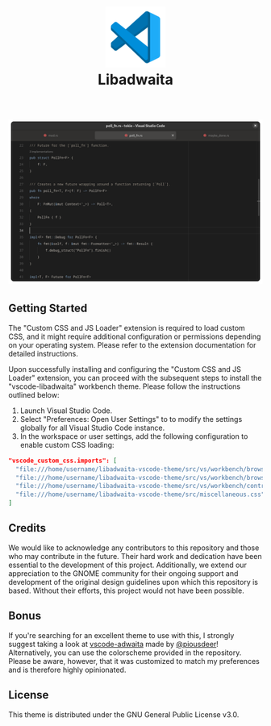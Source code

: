 <h1 align="center">
  <a href="">
    <img src="apps/scalable/visual-studio-code.svg" alt="vscode" width="120" />
  </a>
  <br>
    Libadwaita
  <br></br>
</hi>

![libadwaita](libadwaita.png)

## Getting Started 

The "Custom CSS and JS Loader" extension is required to load custom CSS, and it might require additional configuration or permissions depending on your operating system. Please refer to the extension documentation for detailed instructions.

Upon successfully installing and configuring the "Custom CSS and JS Loader" extension, you can proceed with the subsequent steps to install the "vscode-libadwaita" workbench theme. Please follow the instructions outlined below:


1. Launch Visual Studio Code.
2. Select "Preferences: Open User Settings" to to modify the settings globally for all Visual Studio Code instance.
3. In the workspace or user settings, add the following configuration to enable custom CSS loading:

```json
"vscode_custom_css.imports": [
  "file:///home/username/libadwaita-vscode-theme/src/vs/workbench/browser/parts/editor/media/editorplaceholder.css",
  "file:///home/username/libadwaita-vscode-theme/src/vs/workbench/browser/parts/editor/media/tabstitlecontrol.css",
  "file:///home/username/libadwaita-vscode-theme/src/vs/workbench/contrib/interactiveEditor/browser/interactiveEditor.css",
  "file:///home/username/libadwaita-vscode-theme/src/miscellaneous.css"
]
```

## Credits

We would like to acknowledge any contributors to this repository and those who may contribute in the future. Their hard work and dedication have been essential to the development of this project. Additionally, we extend our appreciation to the GNOME community for their ongoing support and development of the original design guidelines upon which this repository is based. Without their efforts, this project would not have been possible.

## Bonus

If you're searching for an excellent theme to use with this, I strongly suggest taking a look at [vscode-adwaita](https://github.com/piousdeer/vscode-adwaita.git) made by [@piousdeer](https://github.com/piousdeer)! Alternatively, you can use the colorscheme provided in the repository. Please be aware, however, that it was customized to match my preferences and is therefore highly opinionated.

## License

This theme is distributed under the GNU General Public License v3.0. 
